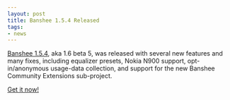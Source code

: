 ```yaml
---
layout: post
title: Banshee 1.5.4 Released
tags:
- news
---
```


[Banshee 1.5.4](/download/archives/1.5.4/), aka 1.6 beta 5, was released with several new features and many fixes, including equalizer presets, Nokia N900 support, opt-in/anonymous usage-data collection, and support for the new Banshee Community Extensions sub-project.

[Get it now!](/download)
